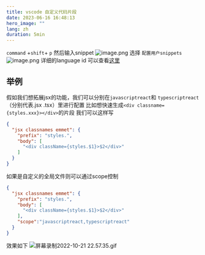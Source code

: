 ```yaml
---
title: vscode 自定义代码片段
date: 2023-06-16 16:48:13
hero_image: ""
lang: zh
duration: 5min
---
```


`command` +`shift`+ `p` 然后输入snippet
![image.png](https://intranetproxy.alipay.com/skylark/lark/0/2022/png/24957178/1666363919442-b972e19c-80c6-4fa5-9262-34eb5489e282.png#clientId=u6e2ed08f-aad3-4&errorMessage=unknown%20error&from=paste&height=158&id=u86a593b2&originHeight=316&originWidth=1126&originalType=binary&ratio=1&rotation=0&showTitle=false&size=77202&status=error&style=none&taskId=u1e0c5d4b-6c81-4c68-a638-b2b80858923&title=&width=563)
选择 `配置用户snippets`
![image.png](https://intranetproxy.alipay.com/skylark/lark/0/2022/png/24957178/1666364043440-3bac8bdb-badc-4db0-86c1-f7510a5a0bde.png#clientId=u6e2ed08f-aad3-4&errorMessage=unknown%20error&from=paste&height=630&id=uf60b705f&originHeight=1260&originWidth=1760&originalType=binary&ratio=1&rotation=0&showTitle=false&size=271360&status=error&style=none&taskId=u5afbf212-d153-498d-9509-66d69c03ccb&title=&width=880)
详细的language id 可以查看[这里](https://code.visualstudio.com/docs/languages/identifiers#_known-language-identifiers)
## 举例
假如我们想拓展jsx的功能，我们可以分别在`javascriptreact`和 `typescriptreact`（分别代表.jsx .tsx）里进行配置
比如想快速生成`<div classname={styles.xxx}></div>`的片段
我们可以这样写

```json
{
  "jsx classnames emmet": {
    "prefix": "styles.",
    "body": [
      "<div className={styles.$1}>$2</div>"
    ]
  }
}
```

如果是自定义的全局文件则可以通过scope控制
```json
{
  "jsx classnames emmet": {
    "prefix": "styles.",
    "body": [
      "<div className={styles.$1}>$2</div>"
    ],
    "scope":"javascriptreact,typescriptreact"
  }
}
```

效果如下
![屏幕录制2022-10-21 22.57.35.gif](https://intranetproxy.alipay.com/skylark/lark/0/2022/gif/24957178/1666365118210-93d77ddc-755a-49e9-be44-0f67f78566d6.gif#clientId=uabbbb159-af7d-4&from=paste&height=879&id=u51b9d78d&originHeight=1758&originWidth=2188&originalType=binary&ratio=1&rotation=0&showTitle=false&size=4470848&status=done&style=none&taskId=u2981adfe-569b-4092-b2d9-0d5b512e919&title=&width=1094)
